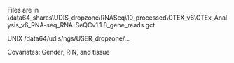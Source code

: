  Files are in 
 \\data64_shares\UDIS_dropzone\RNASeq\10_processed\GTEX_v6\GTEx_Analysis_v6_RNA-seq_RNA-SeQCv1.1.8_gene_reads.gct


 UNIX
 /data64/udis/ngs/USER_dropzone/…


 Covariates: Gender, RIN, and tissue

